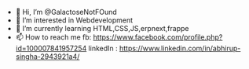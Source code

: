 - 👋 Hi, I’m @GalactoseNotFOund
- 👀 I’m interested in Webdevelopment 
- 🌱 I’m currently learning HTML,CSS,JS,erpnext,frappe 
- 📫 How to reach me fb: https://www.facebook.com/profile.php?id=100007841957254  linkedIn : https://www.linkedin.com/in/abhirup-singha-2943921a4/

<!---
GalactoseNotFOund/GalactoseNotFOund is a ✨ special ✨ repository because its `README.md` (this file) appears on your GitHub profile.
You can click the Preview link to take a look at your changes.
--->
